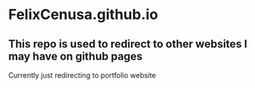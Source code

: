 # FelixCenusa.github.io

## This repo is used to redirect to other websites I may have on github pages
Currently just redirecting to portfolio website